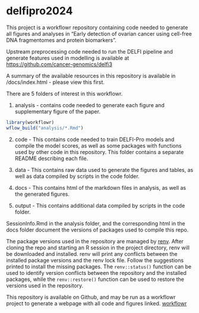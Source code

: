 
# delfipro2024

This project is a workflowr repository containing code needed to
generate all figures and analyses in “Early detection of ovarian cancer
using cell-free DNA fragmentomes and protein biomarkers”.

Upstream preprocessing code needed to run the DELFI pipeline and
generate features used in modelling is available at
<https://github.com/cancer-genomics/delfi3>

A summary of the available resources in this repository is available in
/docs/index.html - please view this first.

There are 5 folders of interest in this workflowr.

1)  analysis - contains code needed to generate each figure and
    supplementary figure of the paper.

``` r
library(workflowr)
wflow_build("analysis/*.Rmd")
```

2)  code - This contains code needed to train DELFI-Pro models and
    compile the model scores, as well as some packages with functions
    used by other code in this repository. This folder contains a
    separate README describing each file.

3)  data - This contains raw data used to generate the figures and
    tables, as well as data compiled by scripts in the code folder.

4)  docs - This contains html of the markdown files in analysis, as well
    as the generated figures.

5)  output - This contains additional data compiled by scripts in the
    code folder.

SessionInfo.Rmd in the analysis folder, and the corresponding html in
the docs folder document the versions of packages used to compile this
repo.

The package versions used in the repository are managed by
[renv](https://rstudio.github.io/renv/articles/renv.html). After cloning
the repo and starting an R session in the project directory, renv will
be downloaded and installed. renv will print any conflicts between the
installed package versions and the renv lock file. Follow the
suggestions printed to install the missing packages. The
`renv::status()` function can be used to identify version conflicts
between the repository and the installed packages, while the
`renv::restore()` function can be used to restore the versions used in
the repository.

This repository is available on Github, and may be run as a workflowr
project to generate a webpage with all code and figures linked.
[workflowr](https://github.com/jdblischak/workflowr)
